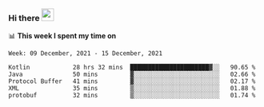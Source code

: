 ### Hi there <a href="https://www.gautamkrishnar.com/"><img src="https://media.giphy.com/media/hvRJCLFzcasrR4ia7z/giphy.gif" width="25px"></a>

📊 **This week I spent my time on**

<!--START_SECTION:waka-->
```text
Week: 09 December, 2021 - 15 December, 2021

Kotlin            28 hrs 32 mins  ██████████████████████▓░░   90.65 % 
Java              50 mins         ▓░░░░░░░░░░░░░░░░░░░░░░░░   02.66 % 
Protocol Buffer   41 mins         ▓░░░░░░░░░░░░░░░░░░░░░░░░   02.17 % 
XML               35 mins         ▒░░░░░░░░░░░░░░░░░░░░░░░░   01.88 % 
protobuf          32 mins         ▒░░░░░░░░░░░░░░░░░░░░░░░░   01.74 % 
```
<!--END_SECTION:waka-->
